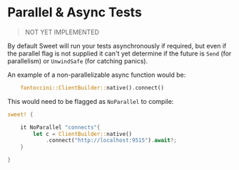 # Parallel & Async Tests

> NOT YET IMPLEMENTED

By default Sweet will run your tests asynchronously if required, but even if the parallel flag is not supplied it can't yet determine if the future is `Send` (for parallelism) or `UnwindSafe` (for catching panics).

An example of a non-parallelizable async function would be:
```rs
	fantoccini::ClientBuilder::native().connect()
```

This would need to be flagged as `NoParallel` to compile:

```rs
sweet! {

	it NoParallel "connects"{
		let c = ClientBuilder::native()
			.connect("http://localhost:9515").await?;
	}

}
```